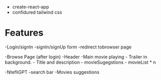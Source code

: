 - create-react-app
- confidured tailwind css

# Features

-Login/signIn
	-signIn/signUp form
	-redirect tobrowser page

-Browse Page (after login)
 -Header
 -Main movie playing
 	- Trailer in background.
	- Title and description
	- movieSugegstions
	- movieList * n
	
-NtefliGPT
	-search bar
	-Movies suggestions